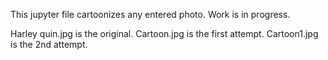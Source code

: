 This jupyter file cartoonizes any entered photo.
Work is in progress.

Harley quin.jpg is the original.
Cartoon.jpg is the first attempt.
Cartoon1.jpg is the 2nd attempt.

